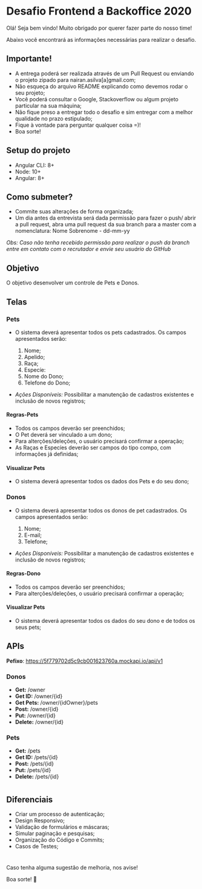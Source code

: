 # Desafio Frontend a Backoffice 2020

Olá! Seja bem vindo! Muito obrigado por querer fazer parte do nosso time! 

Abaixo você encontrará as informações necessárias para realizar o desafio.

## Importante!

- A entrega poderá ser realizada através de um Pull Request ou enviando o projeto zipado para nairan.asilva[a]gmail.com;
- Não esqueça do arquivo README explicando como devemos rodar o seu projeto;
- Você poderá consultar o Google, Stackoverflow ou algum projeto particular na sua máquina;
- Não fique preso a entregar todo o desafio e sim entregar com a melhor qualidade no prazo estipulado; 
- Fique à vontade para perguntar qualquer coisa =)!
- Boa sorte!

## Setup do projeto

- Angular CLI: 8+
- Node: 10+
- Angular: 8+

## Como submeter?

- Commite suas alterações de forma organizada;
- Um dia antes da entrevista será dada permissão para fazer o push/ abrir a pull request, abra uma pull request da sua branch para a master com a nomenclatura: Nome Sobrenome - dd-mm-yy

_Obs: Caso não tenha recebido permissão para realizar o push da branch entre em contato com o recrutador e envie seu usuário do GitHub_

## Objetivo

O objetivo desenvolver um controle de Pets e Donos.

## Telas

### Pets

- O sistema deverá apresentar todos os pets cadastrados. Os campos apresentados serão:
	1. Nome;
	2. Apelido;
	3. Raça;
	4. Especíe:
	5. Nome do Dono;
	6. Telefone do Dono;

- *Ações Disponíveis:* Possibilitar a manutenção de cadastros existentes e inclusão de novos registros;

#### Regras-Pets
- Todos os campos deverão ser preenchidos;
- O Pet deverá ser vinculado a um dono;
- Para alterções/deleções, o usuário precisará confirmar a operação;
- As Raças e Especíes deverão ser campos do tipo compo, com informações já definidas;

#### Visualizar Pets
- O sistema deverá apresentar todos os dados dos Pets e do seu dono;

### Donos

- O sistema deverá apresentar todos os donos de pet cadastrados. Os campos apresentados serão:
	1. Nome;
	2. E-mail;
	3. Telefone;

- *Ações Disponíveis:* Possibilitar a manutenção de cadastros existentes e inclusão de novos registros;

#### Regras-Dono
- Todos os campos deverão ser preenchidos;
- Para alterções/deleções, o usuário precisará confirmar a operação;

#### Visualizar Pets
- O sistema deverá apresentar todos os dados do seu dono e de todos os seus pets;


## APIs

**Pefixo**: https://5f779702d5c9cb001623760a.mockapi.io/api/v1

### Donos
- **Get:** /owner
- **Get ID:** /owner/{id}
- **Get Pets:** /owner/{idOwner}/pets
- **Post:** /owner/{id}
- **Put:** /owner/{id}
- **Delete:** /owner/{id}

### Pets
- **Get:** /pets
- **Get ID:** /pets/{id}
- **Post:** /pets/{id}
- **Put:** /pets/{id}
- **Delete:** /pets/{id}

#

## Diferenciais
- Criar um processo de autenticação;
- Design Responsivo;
- Validação de formulários e máscaras;
- Simular paginação e pesquisas;
- Organização do Código e Commits;
- Casos de Testes;


#

Caso tenha alguma sugestão de melhoria, nos avise!

Boa sorte! :blue_heart: